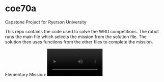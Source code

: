# coe70a
Capstone Project for Ryerson University

This repo contains the code used to solve the WRO competitions. 
The robot runs the main file which selects the mission from the solution file. The solution then uses functions from the other files to complete the mission.

Elementary Mission:
<video src='https://drive.google.com/file/d/18dhGnb9zrHNdTlsWJmBJ8Wju3l6GtMj9/view?usp=drive_link' width=180/>
